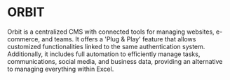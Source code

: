 # ORBIT 
Orbit is a centralized CMS with connected tools for managing websites, e-commerce, and teams. It offers a 'Plug & Play' feature that allows customized functionalities linked to the same authentication system. Additionally, it includes full automation to efficiently manage tasks, communications, social media, and business data, providing an alternative to managing everything within Excel.

